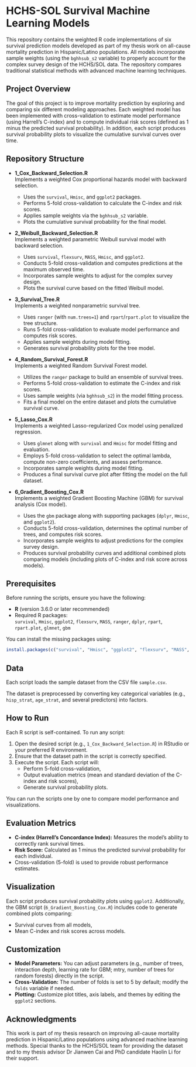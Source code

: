 # HCHS-SOL Survival Machine Learning Models

This repository contains the weighted R code implementations of six survival prediction models developed as part of my thesis work on all-cause mortality prediction in Hispanic/Latino populations. All models incorporate sample weights (using the `bghhsub_s2` variable) to properly account for the complex survey design of the HCHS/SOL data. The repository compares traditional statistical methods with advanced machine learning techniques.

## Project Overview

The goal of this project is to improve mortality prediction by exploring and comparing six different modeling approaches. Each weighted model has been implemented with cross-validation to estimate model performance (using Harrell’s C-index) and to compute individual risk scores (defined as 1 minus the predicted survival probability). In addition, each script produces survival probability plots to visualize the cumulative survival curves over time.

## Repository Structure

- **1_Cox_Backward_Selection.R**  
  Implements a weighted Cox proportional hazards model with backward selection.
  - Uses the `survival`, `Hmisc`, and `ggplot2` packages.
  - Performs 5-fold cross-validation to calculate the C-index and risk scores.
  - Applies sample weights via the `bghhsub_s2` variable.
  - Plots the cumulative survival probability for the final model.

- **2_Weibull_Backward_Selection.R**  
  Implements a weighted parametric Weibull survival model with backward selection.
  - Uses `survival`, `flexsurv`, `MASS`, `Hmisc`, and `ggplot2`.
  - Conducts 5-fold cross-validation and computes predictions at the maximum observed time.
  - Incorporates sample weights to adjust for the complex survey design.
  - Plots the survival curve based on the fitted Weibull model.

- **3_Survival_Tree.R**  
  Implements a weighted nonparametric survival tree.
  - Uses `ranger` (with `num.trees=1`) and `rpart`/`rpart.plot` to visualize the tree structure.
  - Runs 5-fold cross-validation to evaluate model performance and computes risk scores.
  - Applies sample weights during model fitting.
  - Generates survival probability plots for the tree model.

- **4_Random_Survival_Forest.R**  
  Implements a weighted Random Survival Forest model.
  - Utilizes the `ranger` package to build an ensemble of survival trees.
  - Performs 5-fold cross-validation to estimate the C-index and risk scores.
  - Uses sample weights (via `bghhsub_s2`) in the model fitting process.
  - Fits a final model on the entire dataset and plots the cumulative survival curve.

- **5_Lasso_Cox.R**  
  Implements a weighted Lasso-regularized Cox model using penalized regression.
  - Uses `glmnet` along with `survival` and `Hmisc` for model fitting and evaluation.
  - Employs 5-fold cross-validation to select the optimal lambda, compute non-zero coefficients, and assess performance.
  - Incorporates sample weights during model fitting.
  - Produces a final survival curve plot after fitting the model on the full dataset.

- **6_Gradient_Boosting_Cox.R**  
  Implements a weighted Gradient Boosting Machine (GBM) for survival analysis (Cox model).
  - Uses the `gbm` package along with supporting packages (`dplyr`, `Hmisc`, and `ggplot2`).
  - Conducts 5-fold cross-validation, determines the optimal number of trees, and computes risk scores.
  - Incorporates sample weights to adjust predictions for the complex survey design.
  - Produces survival probability curves and additional combined plots comparing models (including plots of C-index and risk score across models).

## Prerequisites

Before running the scripts, ensure you have the following:

- **R** (version 3.6.0 or later recommended)
- Required R packages:  
  `survival`, `Hmisc`, `ggplot2`, `flexsurv`, `MASS`, `ranger`, `dplyr`, `rpart`, `rpart.plot`, `glmnet`, `gbm`

You can install the missing packages using:

```r
install.packages(c("survival", "Hmisc", "ggplot2", "flexsurv", "MASS", "ranger", "dplyr", "rpart", "rpart.plot", "glmnet", "gbm"))
```

## Data

Each script loads the sample dataset from the CSV file `sample.csv`.

The dataset is preprocessed by converting key categorical variables (e.g., `hisp_strat`, `age_strat`, and several predictors) into factors.

## How to Run

Each R script is self-contained. To run any script:

1. Open the desired script (e.g., `1_Cox_Backward_Selection.R`) in RStudio or your preferred R environment.
2. Ensure that the dataset path in the script is correctly specified.
3. Execute the script. Each script will:
   - Perform 5-fold cross-validation,
   - Output evaluation metrics (mean and standard deviation of the C-index and risk scores),
   - Generate survival probability plots.

You can run the scripts one by one to compare model performance and visualizations.

## Evaluation Metrics

- **C-index (Harrell’s Concordance Index):** Measures the model’s ability to correctly rank survival times.
- **Risk Score:** Calculated as 1 minus the predicted survival probability for each individual.
- Cross-validation (5-fold) is used to provide robust performance estimates.

## Visualization

Each script produces survival probability plots using `ggplot2`. Additionally, the GBM script (`6_Gradient_Boosting_Cox.R`) includes code to generate combined plots comparing:

- Survival curves from all models,
- Mean C-index and risk scores across models.

## Customization

- **Model Parameters:** You can adjust parameters (e.g., number of trees, interaction depth, learning rate for GBM; mtry, number of trees for random forests) directly in the script.
- **Cross-Validation:** The number of folds is set to 5 by default; modify the `folds` variable if needed.
- **Plotting:** Customize plot titles, axis labels, and themes by editing the `ggplot2` sections.

## Acknowledgments

This work is part of my thesis research on improving all-cause mortality prediction in Hispanic/Latino populations using advanced machine learning methods. Special thanks to the HCHS/SOL team for providing the dataset and to my thesis advisor Dr Jianwen Cai and PhD candidate Haolin Li for their support.
